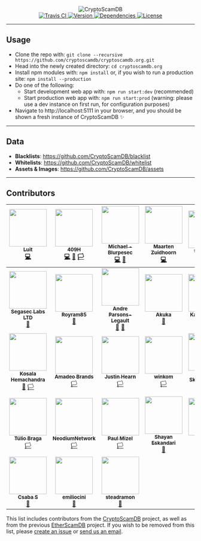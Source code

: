 <p align="center">
	<img src="https://raw.githubusercontent.com/CryptoScamDB/assets/master/logo/logotype-readme.png" alt="CryptoScamDB">
	<br>
	<a href="https://travis-ci.com/CryptoScamDB/cryptoscamdb.org">
		<img src="https://img.shields.io/travis/com/CryptoScamDB/cryptoscamdb.org.svg?style=flat-square" alt="Travis CI">
	</a>
	<a href="https://github.com/CryptoScamDB/cryptoscamdb.org/blob/master/package.json#L3">
		<img src="https://img.shields.io/github/package-json/v/CryptoScamDB/cryptoscamdb.org.svg?style=flat-square" alt="Version">
	</a>
	<a href="https://david-dm.org/CryptoScamDB/cryptoscamdb.org">
		<img src="https://img.shields.io/david/CryptoScamDB/cryptoscamdb.org.svg?style=flat-square" alt="Dependencies">
	</a>
	<a href="https://github.com/CryptoScamDB/cryptoscamdb.org/blob/master/LICENSE">
		<img src="https://img.shields.io/github/license/CryptoScamDB/cryptoscamdb.org.svg?style=flat-square" alt="License">
	</a>
</p>

---
## Usage

- Clone the repo with: `git clone --recursive https://github.com/cryptoscamdb/cryptoscamdb.org.git`
- Head into the newly created directory: `cd cryptoscamdb.org`
- Install npm modules with: `npm install` or, if you wish to run a production site: `npm install --production`
- Do one of the following:
    - Start development web app with: `npm run start:dev` (recommended)
	- Start production web app with: `npm run start:prod` (warning: please use a dev instance on first run, for configuration purposes)
- Navigate to http://localhost:5111 in your browser, and you should be shown a fresh instance of CryptoScamDB :sparkles:
---
## Data
- **Blacklists**: https://github.com/CryptoScamDB/blacklist
- **Whitelists**: https://github.com/CryptoScamDB/whitelist
- **Assets & Images**: https://github.com/CryptoScamDB/assets
---
## Contributors

<!-- ALL-CONTRIBUTORS-LIST:START - Do not remove or modify this section -->
<!-- prettier-ignore -->
| [<img src="https://avatars1.githubusercontent.com/u/12037024?v=4" width="100px;"/><br /><sub><b>Luit</b></sub>](https://luit.me)<br />[💻](https://github.com/CryptoScamDB/cryptoscamdb.org/commits?author=MrLuit "Code") | [<img src="https://avatars3.githubusercontent.com/u/2313704?v=4" width="100px;"/><br /><sub><b>409H</b></sub>](https://keybase.io/409H)<br />[💻](https://github.com/CryptoScamDB/cryptoscamdb.org/commits?author=409H "Code") [🏴](https://github.com/CryptoScamDB/blacklist/commits?author=409H "Blacklist") [🏳️](https://github.com/CryptoScamDB/whitelist/commits?author=409H "Whitelist") | [<img src="https://avatars3.githubusercontent.com/u/29407814?v=4" width="100px;"/><br /><sub><b>Michael - Blurpesec</b></sub>](https://michaelhahntech.com)<br />[💻](https://github.com/CryptoScamDB/cryptoscamdb.org/commits?author=hahnmichaelf "Code") [🎨](https://github.com/CryptoScamDB/assets/commits?author=hahnmichaelf "Design") | [<img src="https://avatars2.githubusercontent.com/u/7503723?v=4" width="100px;"/><br /><sub><b>Maarten Zuidhoorn</b></sub>](https://morten.sh)<br />[💻](https://github.com/CryptoScamDB/cryptoscamdb.org/commits?author=Mrtenz "Code") | [<img src="https://avatars0.githubusercontent.com/u/36028424?v=4" width="100px;"/><br /><sub><b>tobaloidee</b></sub>](https://github.com/Tobaloidee)<br />[🎨](https://github.com/CryptoScamDB/assets/commits?author=Tobaloidee "Design") | [<img src="https://avatars1.githubusercontent.com/u/25834495?v=4" width="100px;"/><br /><sub><b>Sharon Manrique</b></sub>](https://github.com/Azarielle)<br />[📖](https://github.com/CryptoScamDB/cryptoscamdb.org/commits?author=Azarielle "Documentation") [⚠️](https://github.com/CryptoScamDB/cryptoscamdb.org/commits?author=Azarielle "Tests") | [<img src="https://avatars1.githubusercontent.com/u/11412480?v=4" width="100px;"/><br /><sub><b>Wietze Bronkema</b></sub>](https://wietzeb.nl)<br />[📖](https://github.com/CryptoScamDB/cryptoscamdb.org/commits?author=wtzb "Documentation") [🏴](https://github.com/CryptoScamDB/blacklist/commits?author=wtzb "Blacklist") |
| :---: | :---: | :---: | :---: | :---: | :---: | :---: |
| [<img src="https://avatars1.githubusercontent.com/u/32977696?v=4" width="100px;"/><br /><sub><b>Segasec Labs LTD</b></sub>](https://segasec.com)<br />[🏴](https://github.com/CryptoScamDB/blacklist/commits?author=SegasecBot "Blacklist") | [<img src="https://avatars2.githubusercontent.com/u/36642787?v=4" width="100px;"/><br /><sub><b>Royram85</b></sub>](https://github.com/Royram85)<br />[🏴](https://github.com/CryptoScamDB/blacklist/commits?author=Royram85 "Blacklist") | [<img src="https://avatars2.githubusercontent.com/u/17802877?v=4" width="100px;"/><br /><sub><b>Andre Parsons-Legault</b></sub>](https://github.com/andrelegault)<br />[📖](https://github.com/CryptoScamDB/cryptoscamdb.org/commits?author=andrelegault "Documentation") [🏴](https://github.com/CryptoScamDB/blacklist/commits?author=andrelegault "Blacklist") | [<img src="https://avatars0.githubusercontent.com/u/3299903?v=4" width="100px;"/><br /><sub><b>Akuka</b></sub>](https://github.com/Akuka)<br />[🏴](https://github.com/CryptoScamDB/blacklist/commits?author=Akuka "Blacklist") | [<img src="https://avatars1.githubusercontent.com/u/1669550?v=4" width="100px;"/><br /><sub><b>Kazunori Seki</b></sub>](http://www.litmas.me)<br />[🐛](https://github.com/CryptoScamDB/cryptoscamdb.org/issues?q=author%3Asekisanchi "Bug reports") [🏴](https://github.com/CryptoScamDB/blacklist/commits?author=sekisanchi "Blacklist") | [<img src="https://avatars2.githubusercontent.com/u/7924827?v=4" width="100px;"/><br /><sub><b>Taylor Monahan</b></sub>](https://www.mycrypto.com)<br />[📖](https://github.com/CryptoScamDB/cryptoscamdb.org/commits?author=tayvano "Documentation") | [<img src="https://avatars0.githubusercontent.com/u/35976693?v=4" width="100px;"/><br /><sub><b>HackenRescue</b></sub>](https://github.com/HackenRescue)<br />[🏴](https://github.com/CryptoScamDB/blacklist/commits?author=HackenRescue "Blacklist") [🏳️](https://github.com/CryptoScamDB/whitelist/commits?author=HackenRescue "Whitelist") |
| [<img src="https://avatars0.githubusercontent.com/u/10602065?v=4" width="100px;"/><br /><sub><b>Kosala Hemachandra</b></sub>](https://www.myetherwallet.com)<br />[🏴](https://github.com/CryptoScamDB/blacklist/commits?author=kvhnuke "Blacklist") [🏳️](https://github.com/CryptoScamDB/whitelist/commits?author=kvhnuke "Whitelist") | [<img src="https://avatars2.githubusercontent.com/u/6133031?v=4" width="100px;"/><br /><sub><b>Amadeo Brands</b></sub>](https://cyber.capital/)<br />[🏳️](https://github.com/CryptoScamDB/whitelist/commits?author=amadeobrands "Whitelist") | [<img src="https://avatars0.githubusercontent.com/u/6480134?v=4" width="100px;"/><br /><sub><b>Justin Hearn</b></sub>](http://justin.hearn.me)<br />[🏳️](https://github.com/CryptoScamDB/whitelist/commits?author=drinkyouroj "Whitelist") | [<img src="https://avatars0.githubusercontent.com/u/34282485?v=4" width="100px;"/><br /><sub><b>winkom</b></sub>](https://github.com/winkom)<br />[🏳️](https://github.com/CryptoScamDB/whitelist/commits?author=winkom "Whitelist") | [<img src="https://avatars0.githubusercontent.com/u/260280?v=4" width="100px;"/><br /><sub><b>David Skodawessely</b></sub>](http://www.ecocode.de)<br />[🏳️](https://github.com/CryptoScamDB/whitelist/commits?author=Neologist "Whitelist") | [<img src="https://avatars1.githubusercontent.com/u/1096222?v=4" width="100px;"/><br /><sub><b>Maciej Hirsz</b></sub>](https://github.com/maciejhirsz)<br />[🏳️](https://github.com/CryptoScamDB/whitelist/commits?author=maciejhirsz "Whitelist") | [<img src="https://avatars0.githubusercontent.com/u/1197232?v=4" width="100px;"/><br /><sub><b>cloudonshore</b></sub>](http://www.cloudonshore.com)<br />[🏳️](https://github.com/CryptoScamDB/whitelist/commits?author=cloudonshore "Whitelist") |
| [<img src="https://avatars1.githubusercontent.com/u/121316?v=4" width="100px;"/><br /><sub><b>Túlio Braga</b></sub>](https://github.com/tuliobraga)<br />[🏳️](https://github.com/CryptoScamDB/whitelist/commits?author=tuliobraga "Whitelist") | [<img src="https://avatars3.githubusercontent.com/u/39248042?v=4" width="100px;"/><br /><sub><b>NeodiumNetwork</b></sub>](https://github.com/NeodiumNetwork)<br />[🏳️](https://github.com/CryptoScamDB/whitelist/commits?author=NeodiumNetwork "Whitelist") | [<img src="https://avatars0.githubusercontent.com/u/3003016?v=4" width="100px;"/><br /><sub><b>Paul Mizel</b></sub>](https://www.asure.io)<br />[🏳️](https://github.com/CryptoScamDB/whitelist/commits?author=pmizel "Whitelist") | [<img src="https://avatars2.githubusercontent.com/u/309108?v=4" width="100px;"/><br /><sub><b>Shayan Eskandari</b></sub>](https://shayan.es/)<br />[🏴](https://github.com/CryptoScamDB/blacklist/commits?author=shayanb "Blacklist") | [<img src="https://avatars0.githubusercontent.com/u/31702953?v=4" width="100px;"/><br /><sub><b>dm500s</b></sub>](https://github.com/dm500s)<br />[🏳️](https://github.com/CryptoScamDB/whitelist/commits?author=dm500s "Whitelist") | [<img src="https://avatars0.githubusercontent.com/u/25166339?v=4" width="100px;"/><br /><sub><b>Crawford Leeds</b></sub>](https://cocoa.io)<br />[🏳️](https://github.com/CryptoScamDB/whitelist/commits?author=crawfordleeds "Whitelist") | [<img src="https://avatars0.githubusercontent.com/u/28278242?v=4" width="100px;"/><br /><sub><b>Andrew B Coathup</b></sub>](https://twitter.com/abcoathup)<br />[🐛](https://github.com/CryptoScamDB/cryptoscamdb.org/issues?q=author%3Aabcoathup "Bug reports") |
| [<img src="https://avatars1.githubusercontent.com/u/3006955?v=4" width="100px;"/><br /><sub><b>Csaba S</b></sub>](https://github.com/scsaba)<br />[🐛](https://github.com/CryptoScamDB/cryptoscamdb.org/issues?q=author%3Ascsaba "Bug reports") | [<img src="https://avatars0.githubusercontent.com/u/8374881?v=4" width="100px;"/><br /><sub><b>emiliocini</b></sub>](https://github.com/emiliocini)<br />[🐛](https://github.com/CryptoScamDB/cryptoscamdb.org/issues?q=author%3Aemiliocini "Bug reports") | [<img src="https://avatars2.githubusercontent.com/u/866195?v=4" width="100px;"/><br /><sub><b>steadramon</b></sub>](https://github.com/steadramon)<br />[🐛](https://github.com/CryptoScamDB/cryptoscamdb.org/issues?q=author%3Asteadramon "Bug reports") |
<!-- ALL-CONTRIBUTORS-LIST:END -->

This list includes contributors from the [CryptoScamDB](https://github.com/CryptoScamDB) project, as well as from the previous [EtherScamDB](https://github.com/MrLuit/EtherScamDB) project. If you wish to be removed from this list, please [create an issue](https://github.com/CryptoScamDB/cryptoscamdb.org/issues/new) or [send us an email](mailto:contact@cryptoscamdb.org).
